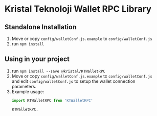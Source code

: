 # Kristal Teknoloji Wallet RPC Library

## Standalone Installation
1. Move or copy `config/walletConf.js.example` to `config/walletConf.js`
2. run `npm install`


## Using in your project
1. run `npm install --save @kristal/KTWalletRPC`
2. Move or copy `config/walletConf.js.example` to `config/walletConf.js` and edit `config/walletConf.js` to setup the wallet connection parameters.
3. Example usage:
    ```javascript
    import KTWalletRPC from 'KTWalletRPC'

    KTWalletRPC.
